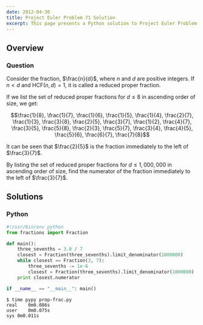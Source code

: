 ```yaml
---
date: 2012-04-30
title: Project Euler Problem 71 Solution
excerpt: This page presents a Python solution to Project Euler Problem 71.
---
```



## Overview


### Question

Consider the fraction, $\frac{n}{d}$, where $n$ and $d$ are positive
integers. If $n \lt d$ and $\mathrm{HCF}(n,d)=1$, it is called a reduced
proper fraction.

If we list the set of reduced proper fractions for $d \leq 8$ in
ascending order of size, we get:

$$\frac{1}{8}, \frac{1}{7}, \frac{1}{6}, \frac{1}{5}, \frac{1}{4}, \frac{2}{7}, \frac{1}{3}, \frac{3}{8}, \frac{2}{5}, \frac{3}{7}, \frac{1}{2}, \frac{4}{7}, \frac{3}{5}, \frac{5}{8}, \frac{2}{3}, \frac{5}{7}, \frac{3}{4}, \frac{4}{5}, \frac{5}{6}, \frac{6}{7}, \frac{7}{8}$$

It can be seen that $\frac{2}{5}$ is the fraction immediately to the
left of $\frac{3}{7}$.

By listing the set of reduced proper fractions for $d \leq 1,000,000$ in
ascending order of size, find the numerator of the fraction immediately
to the left of $\frac{3}{7}$.






## Solutions

### Python

```python
#!/usr/bin/env python
from fractions import Fraction

def main():
    three_sevenths = 3.0 / 7
    closest = Fraction(three_sevenths).limit_denominator(1000000)
    while closest == Fraction(3, 7):
        three_sevenths -= 1e-6
        closest = Fraction(three_sevenths).limit_denominator(1000000)
    print closest.numerator

if __name__ == "__main__": main()

```


```
$ time pypy prop-frac.py
real	0m0.086s
user	0m0.075s
sys	0m0.011s
```


